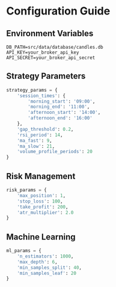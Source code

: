 # Configuration Guide

## Environment Variables
```env
DB_PATH=src/data/database/candles.db
API_KEY=your_broker_api_key
API_SECRET=your_broker_api_secret
```

## Strategy Parameters
```python
strategy_params = {
    'session_times': {
        'morning_start': '09:00',
        'morning_end': '11:00',
        'afternoon_start': '14:00',
        'afternoon_end': '16:00'
    },
    'gap_threshold': 0.2,
    'rsi_period': 14,
    'ma_fast': 9,
    'ma_slow': 21,
    'volume_profile_periods': 20
}
```

## Risk Management
```python
risk_params = {
    'max_position': 1,
    'stop_loss': 100,
    'take_profit': 200,
    'atr_multiplier': 2.0
}
```

## Machine Learning
```python
ml_params = {
    'n_estimators': 1000,
    'max_depth': 6,
    'min_samples_split': 40,
    'min_samples_leaf': 20
}
```